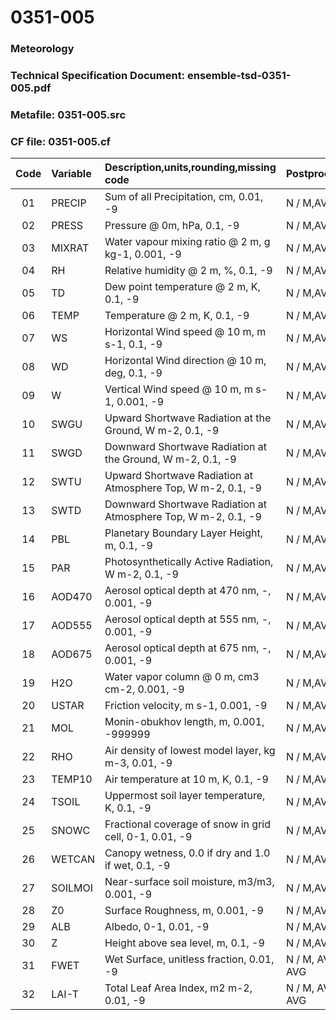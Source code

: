 # 0351-005
### Meteorology
### Technical Specification Document: ensemble-tsd-0351-005.pdf
### Metafile: 0351-005.src
### CF file: 0351-005.cf
|Code|Variable|Description,units,rounding,missing code|Postprocessing|
|:-:|:-|:-|:-|
|01|PRECIP|Sum of all Precipitation, cm, 0.01, -9|N / M,AVG / MD|
|02|PRESS|Pressure @ 0m, hPa, 0.1, -9|N / M,AVG / MD|
|03|MIXRAT|Water vapour mixing ratio @ 2 m, g kg-1, 0.001, -9|N / M,AVG / MD|
|04|RH|Relative humidity @ 2 m, %, 0.1, -9|N / M,AVG / MD|
|05|TD|Dew point temperature @ 2 m, K, 0.1, -9|N / M,AVG / MD|
|06|TEMP|Temperature @ 2 m, K, 0.1, -9|N / M,AVG / MD|
|07|WS|Horizontal Wind speed @ 10 m, m s-1, 0.1, -9|N / M,AVG / MD|
|08|WD|Horizontal Wind direction @ 10 m, deg, 0.1, -9|N / M,AVG / MD|
|09|W|Vertical Wind speed @ 10 m, m s-1, 0.001, -9|N / M,AVG / MD|
|10|SWGU|Upward Shortwave Radiation at the Ground, W m-2, 0.1, -9|N / M,AVG / MD|
|11|SWGD|Downward Shortwave Radiation at the Ground, W m-2, 0.1, -9|N / M,AVG / MD|
|12|SWTU|Upward Shortwave Radiation at Atmosphere Top, W m-2, 0.1, -9|N / M,AVG / MD|
|13|SWTD|Downward Shortwave Radiation at Atmosphere Top, W m-2, 0.1, -9|N / M,AVG / MD|
|14|PBL|Planetary Boundary Layer Height, m, 0.1, -9|N / M,AVG / MD|
|15|PAR|Photosynthetically Active Radiation, W m-2, 0.1, -9|N / M,AVG / MD|
|16|AOD470|Aerosol optical depth at 470 nm, -, 0.001, -9|N / M,AVG / MD|
|17|AOD555|Aerosol optical depth at 555 nm, -, 0.001, -9|N / M,AVG / MD|
|18|AOD675|Aerosol optical depth at 675 nm, -, 0.001, -9|N / M,AVG / MD|
|19|H2O|Water vapor column @ 0 m, cm3 cm-2, 0.001, -9|N / M,AVG / MD|
|20|USTAR|Friction velocity, m s-1, 0.001, -9|N / M,AVG / MD|
|21|MOL|Monin-obukhov length, m, 0.001, -999999|N / M,AVG / MD|
|22|RHO|Air density of lowest model layer, kg m-3, 0.01, -9|N / M,AVG / MD|
|23|TEMP10|Air temperature at 10 m, K, 0.1, -9|N / M,AVG / MD|
|24|TSOIL|Uppermost soil layer temperature, K, 0.1, -9|N / M,AVG / MD|
|25|SNOWC|Fractional coverage of snow in grid cell, 0-1, 0.01, -9|N / M,AVG / MD|
|26|WETCAN|Canopy wetness, 0.0 if dry and 1.0 if wet, 0.1, -9|N / M,AVG / MD|
|27|SOILMOI|Near-surface soil moisture, m3/m3, 0.001, -9|N / M,AVG / MD|
|28|Z0|Surface Roughness, m, 0.001, -9|N / M,AVG / MD|
|29|ALB|Albedo, 0-1, 0.01, -9|N / M,AVG / MD|
|30|Z|Height above sea level, m, 0.1, -9|N / M,AVG / MD|
|31|FWET|Wet Surface, unitless fraction, 0.01, -9|N / M, AVG / P, AVG|
|32|LAI-T|Total Leaf Area Index, m2 m-2, 0.01, -9|N / M, AVG / P, AVG|
